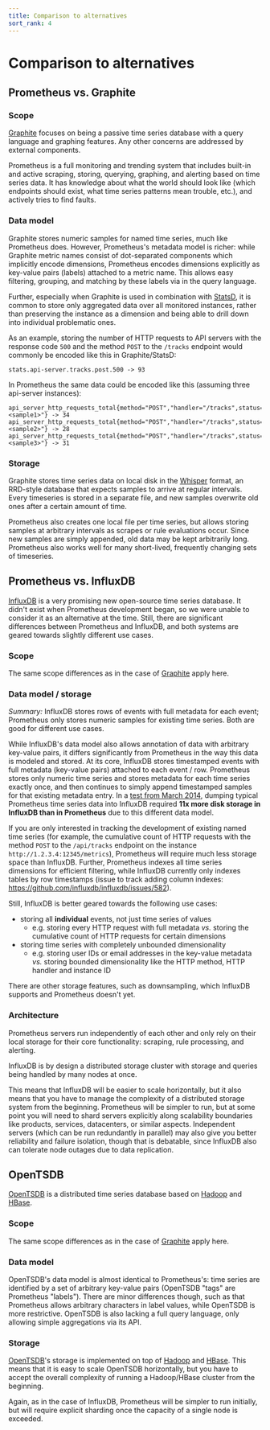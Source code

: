 ```yaml
---
title: Comparison to alternatives
sort_rank: 4
---
```


# Comparison to alternatives

## Prometheus vs. Graphite

### Scope

[Graphite](http://graphite.readthedocs.org/en/latest/) focuses on being a
passive time series database with a query language and graphing features. Any
other concerns are addressed by external components.

Prometheus is a full monitoring and trending system that includes built-in and
active scraping, storing, querying, graphing, and alerting based on time series
data. It has knowledge about what the world should look like (which endpoints
should exist, what time series patterns mean trouble, etc.), and actively tries
to find faults.

### Data model

Graphite stores numeric samples for named time series, much like Prometheus
does. However, Prometheus's metadata model is richer: while Graphite metric
names consist of dot-separated components which implicitly encode dimensions,
Prometheus encodes dimensions explicitly as key-value pairs (labels) attached
to a metric name. This allows easy filtering, grouping, and matching by these
labels via in the query language.

Further, especially when Graphite is used in combination with
[StatsD](https://github.com/etsy/statsd/), it is common to store only
aggregated data over all monitored instances, rather than preserving the
instance as a dimension and being able to drill down into individual
problematic ones.

As an example, storing the number of HTTP requests to API servers with the
response code `500` and the method `POST` to the `/tracks` endpoint would
commonly be encoded like this in Graphite/StatsD:

```
stats.api-server.tracks.post.500 -> 93
```

In Prometheus the same data could be encoded like this (assuming three api-server instances):

```
api_server_http_requests_total{method="POST","handler="/tracks",status="500",instance="<sample1>"} -> 34
api_server_http_requests_total{method="POST","handler="/tracks",status="500",instance="<sample2>"} -> 28
api_server_http_requests_total{method="POST","handler="/tracks",status="500",instance="<sample3>"} -> 31
```

### Storage

Graphite stores time series data on local disk in the
[Whisper](http://graphite.readthedocs.org/en/latest/whisper.html) format, an
RRD-style database that expects samples to arrive at regular intervals. Every
timeseries is stored in a separate file, and new samples overwrite old ones
after a certain amount of time.

Prometheus also creates one local file per time series, but allows storing
samples at arbitrary intervals as scrapes or rule evaluations occur. Since new
samples are simply appended, old data may be kept arbitrarily long. Prometheus
also works well for many short-lived, frequently changing sets of timeseries.

## Prometheus vs. InfluxDB

[InfluxDB](http://influxdb.com/) is a very promising new open-source time
series database. It didn't exist when Prometheus development began, so we were
unable to consider it as an alternative at the time. Still, there are
significant differences between Prometheus and InfluxDB, and both systems are
geared towards slightly different use cases.

### Scope

The same scope differences as in the case of
[Graphite](/docs/introduction/comparison/#prometheus-vs.-graphite) apply here.

### Data model / storage

*Summary:* InfluxDB stores rows of events with full metadata for each event;
Prometheus only stores numeric samples for existing time series. Both are good
for different use cases.

While InfluxDB's data model also allows annotation of data with arbitrary
key-value pairs, it differs significantly from Prometheus in the way this data
is modeled and stored. At its core, InfluxDB stores timestamped events with full metadata
(key-value pairs) attached to each event / row. Prometheus stores only numeric
time series and stores metadata for each time series exactly once, and then
continues to simply append timestamped samples for that existing metadata
entry. In a
[test from March 2014](https://docs.google.com/document/d/1OgnI7YBCT_Ub9Em39dEfx9BuiqRNS3oA62i8fJbwwQ8/edit?usp=sharing),
dumping typical Prometheus time series data into InfluxDB required **11x more
disk storage in InfluxDB than in Prometheus** due to this different data model.

If you are only interested in tracking the development of existing named
time series (for example, the cumulative count of HTTP requests with the method
`POST` to the `/api/tracks` endpoint on the instance
`http://1.2.3.4:12345/metrics`), Prometheus will require much less storage
space than InfluxDB. Further, Prometheus indexes all time series dimensions for
efficient filtering, while InfluxDB currently only indexes tables by row
timestamps (issue to track adding column indexes:
https://github.com/influxdb/influxdb/issues/582).

Still, InfluxDB is better geared towards the following use cases:

   * storing all **individual** events, not just time series of values
      * e.g. storing every HTTP request with full metadata *vs.* storing the cumulative count of HTTP requests for certain dimensions
   * storing time series with completely unbounded dimensionality
      * e.g. storing user IDs or email addresses in the key-value metadata *vs.*
        storing bounded dimensionality like the HTTP method, HTTP handler and
        instance ID

There are other storage features, such as downsampling, which InfluxDB supports
and Prometheus doesn't yet.

### Architecture

Prometheus servers run independently of each other and only rely on their local
storage for their core functionality: scraping, rule processing, and alerting.

InfluxDB is by design a distributed storage cluster with storage and queries
being handled by many nodes at once.

This means that InfluxDB will be easier to scale horizontally, but it also
means that you have to manage the complexity of a distributed storage system
from the beginning. Prometheus will be simpler to run, but at some point you
will need to shard servers explicitly along scalability boundaries like
products, services, datacenters, or similar aspects. Independent servers (which
can be run redundantly in parallel) may also give you better reliability and
failure isolation, though that is debatable, since InfluxDB also can tolerate
node outages due to data replication.

## OpenTSDB

[OpenTSDB](http://opentsdb.net/) is a distributed time series database based on
[Hadoop](http://hadoop.apache.org/) and [HBase](http://hbase.apache.org/).

### Scope

The same scope differences as in the case of
[Graphite](/docs/introduction/comparison/#prometheus-vs.-graphite) apply here.

### Data model

OpenTSDB's data model is almost identical to Prometheus's: time series are
identified by a set of arbitrary key-value pairs (OpenTSDB "tags" are
Prometheus "labels"). There are minor differences though, such as that
Prometheus allows arbitrary characters in label values, while OpenTSDB is more
restrictive. OpenTSDB is also lacking a full query language, only allowing
simple aggregations via its API.

### Storage

[OpenTSDB](http://opentsdb.net/)'s storage is implemented on top of
[Hadoop](http://hadoop.apache.org/) and [HBase](http://hbase.apache.org/). This
means that it is easy to scale OpenTSDB horizontally, but you have to accept
the overall complexity of running a Hadoop/HBase cluster from the beginning.

Again, as in the case of InfluxDB, Prometheus will be simpler to run initially,
but will require explicit sharding once the capacity of a single node is
exceeded.

